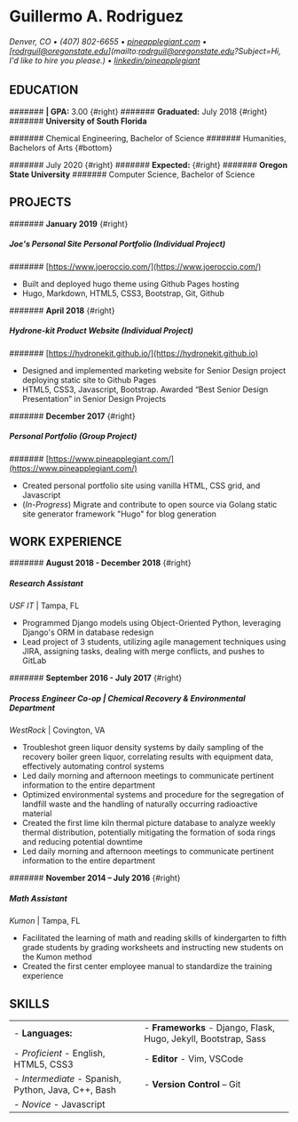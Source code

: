 Guillermo A. Rodriguez
========================

###### Denver, CO • (407) 802-6655 • [pineapplegiant.com](http://www.pineapplegiant.com) • [rodrguil@oregonstate.edu](mailto:rodrguil@oregonstate.edu?Subject=Hi, I'd like to hire you please.) • [linkedin/pineapplegiant](http://www.linkedin.com/in/pineapplegiant)

EDUCATION
---------
####### **| GPA:** 3.00 {#right}
####### **Graduated:** July 2018 {#right}
####### **University of South Florida**

####### Chemical Engineering, Bachelor of Science
####### Humanities, Bachelors of Arts {#bottom}


####### July 2020 {#right}
####### **Expected:** {#right}
####### **Oregon State University**
####### Computer Science, Bachelor of Science

PROJECTS
---------
####### **January 2019** {#right}
##### **Joe's Personal Site** Personal Portfolio (Individual Project)
####### [https://www.joeroccio.com/](https://www.joeroccio.com/)
* Built and deployed hugo theme using Github Pages hosting
* Hugo, Markdown, HTML5, CSS3, Bootstrap, Git, Github

####### **April 2018** {#right}
##### **Hydrone-kit** Product Website (Individual Project)
####### [https://hydronekit.github.io/](https://hydronekit.github.io)
* Designed and implemented marketing website for Senior Design project deploying static site to Github Pages
* HTML5, CSS3, Javascript, Bootstrap. Awarded “Best Senior Design Presentation” in Senior Design Projects

####### **December 2017** {#right}
##### Personal Portfolio (Group Project)
####### [https://www.pineapplegiant.com/](https://www.pineapplegiant.com/)
* Created personal portfolio site using vanilla HTML, CSS grid, and Javascript
* (*In-Progress*) Migrate and contribute to open source via Golang static site generator framework "Hugo" for blog generation


WORK EXPERIENCE
---------

####### **August 2018 - December 2018** {#right}
##### Research Assistant
*USF IT* | Tampa, FL

* Programmed Django models using Object-Oriented Python, leveraging Django's ORM in database redesign
* Lead project of 3 students, utilizing agile management techniques using JIRA, assigning tasks, dealing with merge conflicts, and pushes to GitLab

####### **September 2016 - July 2017** {#right}
##### Process Engineer Co-op | *Chemical Recovery & Environmental Department*
*WestRock* | Covington, VA

* Troubleshot green liquor density systems by daily sampling of the recovery boiler green liquor, correlating results with equipment data, effectively automating control systems
* Led daily morning and afternoon meetings to communicate pertinent information to the entire department
* Optimized environmental systems and procedure for the segregation of landfill waste and the handling of naturally occurring radioactive material 
* Created the first lime kiln thermal picture database to analyze weekly thermal distribution, potentially mitigating the formation of soda rings and reducing potential downtime
* Led daily morning and afternoon meetings to communicate pertinent information to the entire department

####### **November 2014 – July 2016** {#right}
##### Math Assistant
 *Kumon* | Tampa, FL

* Facilitated the learning of math and reading skills of kindergarten to fifth grade students by grading worksheets and instructing new students on the Kumon method
* Created the first center employee manual to standardize the training experience

SKILLS
---------

|                                                          |                                                                   |
|----------------------------------------------------------|-------------------------------------------------------------------|
| - **Languages:**                                         | - **Frameworks** - Django, Flask, Hugo, Jekyll, Bootstrap, Sass   |
|     - *Proficient* - English, HTML5, CSS3                | - **Editor** - Vim, VSCode                                        |
|     - *Intermediate* - Spanish, Python, Java, C++, Bash  | - **Version Control** – Git                                       |
|     - *Novice* - Javascript                              |                                                                   |





